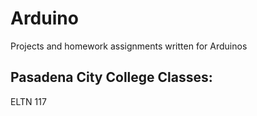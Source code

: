 # Arduino
Projects and homework assignments written for Arduinos


## Pasadena City College Classes:

ELTN 117
